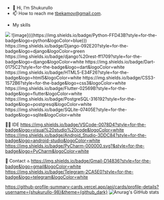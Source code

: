 - 👋 Hi, I’m Shukurullo
- 📫 How to reach me tbekamov@gmail.com.

<!---
Shukurullodev/Shukurullodev is a ✨ special ✨ repository because its `README.md` (this file) appears on your GitHub profile.
You can click the Preview link to take a look at your changes.
--->
- My skills
<img src="{https://img.shields.io/badge/Django-092E20?style=for-the-badge&logo=django&logoColor=green}" />
![image]({(https://img.shields.io/badge/Python-FFD43B?style=for-the-badge&logo=python&logoColor=blue)})
https://img.shields.io/badge/Django-092E20?style=for-the-badge&logo=django&logoColor=green
https://img.shields.io/badge/django%20rest-ff1709?style=for-the-badge&logo=django&logoColor=white
https://img.shields.io/badge/Dart-0175C2?style=for-the-badge&logo=dart&logoColor=white
https://img.shields.io/badge/HTML5-E34F26?style=for-the-badge&logo=html5&logoColor=white
https://img.shields.io/badge/CSS3-1572B6?style=for-the-badge&logo=css3&logoColor=white
https://img.shields.io/badge/Flutter-02569B?style=for-the-badge&logo=flutter&logoColor=white
https://img.shields.io/badge/PostgreSQL-316192?style=for-the-badge&logo=postgresql&logoColor=white
https://img.shields.io/badge/SQLite-07405E?style=for-the-badge&logo=sqlite&logoColor=white

👩‍💻 IDE
https://img.shields.io/badge/VSCode-0078D4?style=for-the-badge&logo=visual%20studio%20code&logoColor=white
https://img.shields.io/badge/Android_Studio-3DDC84?style=for-the-badge&logo=android-studio&logoColor=white
https://img.shields.io/badge/PyCharm-000000.svg?&style=for-the-badge&logo=PyCharm&logoColor=white

📱 Contact 🔝
https://img.shields.io/badge/Gmail-D14836?style=for-the-badge&logo=gmail&logoColor=white
https://img.shields.io/badge/Telegram-2CA5E0?style=for-the-badge&logo=telegram&logoColor=white

https://github-profile-summary-cards.vercel.app/api/cards/profile-details?username={shukurullo-98}&theme={github_dark}
![Anurag's GitHub stats](https://github-readme-stats.vercel.app/api?username=shukurullo-98&show_icons=true&theme=transparent)
